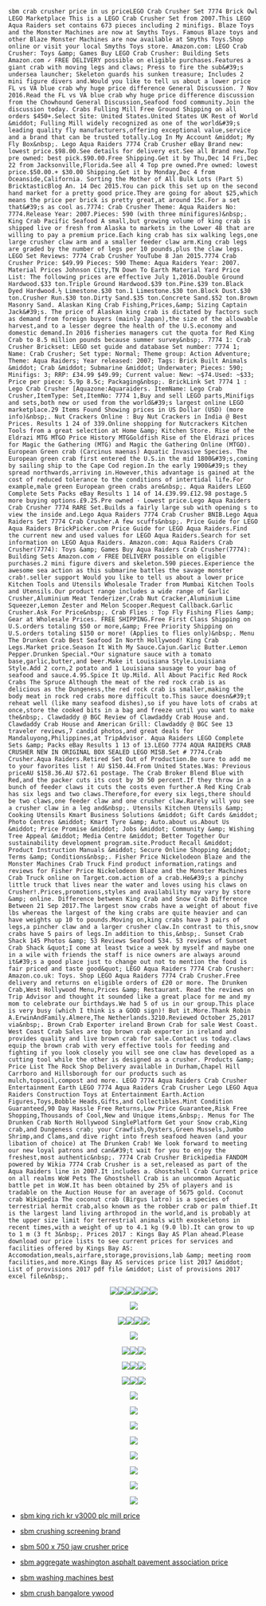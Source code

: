 
```
sbm crab crusher price in us priceLEGO Crab Crusher Set 7774 Brick Owl LEGO Marketplace This is a LEGO Crab Crusher Set from 2007.This LEGO Aqua Raiders set contains 673 pieces including 2 minifigs. Blaze Toys and the Monster Machines are now at Smyths Toys. Famous Blaze toys and other Blaze Monster Machines are now available at Smyths Toys.Shop online or visit your local Smyths Toys store. Amazon.com: LEGO Crab Crusher: Toys &amp; Games Buy LEGO Crab Crusher: Building Sets Amazon.com ✓ FREE DELIVERY possible on eligible purchases.Features a giant crab with moving legs and claws; Press to fire the sub&#39;s undersea launcher; Skeleton guards his sunken treasure; Includes 2 mini figure divers and.Would you like to tell us about a lower price FL vs VA blue crab why huge price difference General Discussion. 7 Nov 2016.Read the FL vs VA blue crab why huge price difference discussion from the Chowhound General Discussion,Seafood food community.Join the discussion today. Crabs Fulling Mill Free Ground Shipping on all orders $450+.Select Site: United States.United States UK Rest of World &middot; Fulling Mill widely recognized as one of the world&#39;s leading quality fly manufacturers,offering exceptional value,service and a brand that can be trusted totally.Log In My Account &middot; My Fly Box&nbsp;. Lego Aqua Raiders 7774 Crab Crusher eBay Brand new: lowest price.$98.00.See details for delivery est.See all Brand new.Top pre owned: best pick.$90.00.Free Shipping.Get it by Thu,Dec 14 Fri,Dec 22 from Jacksonville,Florida.See all 4 Top pre owned.Pre owned: lowest price.$50.00.+ $30.00 Shipping.Get it by Monday,Dec 4 from Oceanside,California. Sorting the Mother of All Bulk Lots (Part 5) BricktasticBlog An. 14 Dec 2015.You can pick this set up on the second hand market for a pretty good price.They are going for about $25,which means the price per brick is pretty great,at around 15c.For a set that&#39;s as cool as.7774: Crab Crusher Theme: Aqua Raiders No: 7774.Release Year: 2007.Pieces: 590 (with three minifigures)&nbsp;. King Crab Pacific Seafood A small,but growing volume of king crab is shipped live or fresh from Alaska to markets in the Lower 48 that are willing to pay a premium price.Each king crab has six walking legs,one large crusher claw arm and a smaller feeder claw arm.King crab legs are graded by the number of legs per 10 pounds,plus the claw legs. LEGO Set Reviews: 7774 Crab Crusher YouTube 8 Jan 2015.7774 Crab Crusher Price: $49.99 Pieces: 590 Theme: Aqua Raiders Year: 2007. Material Prices Johnson City,TN Down To Earth Material Yard Price List: The following prices are effective July 1,2016.Double Ground Hardwood.$33 ton.Triple Ground Hardwood.$39 ton.Pine.$39 ton.Black Dyed Hardwood.½ Limestone.$30 ton.1 Limestone.$30 ton.Block Dust.$30 ton.Crusher Run.$30 ton.Dirty Sand.$35 ton.Concrete Sand.$52 ton.Brown Masonry Sand. Alaskan King Crab Fishing,Prices,&amp; Sizing Captain Jack&#39;s. The price of Alaskan king crab is dictated by factors such as demand from foreign buyers (mainly Japan),the size of the allowable harvest,and to a lesser degree the health of the U.S.economy and domestic demand.In 2016 fisheries managers cut the quota for Red King Crab to 8.5 million pounds because summer survey&nbsp;. 7774 1: Crab Crusher Brickset: LEGO set guide and database Set number: 7774 1; Name: Crab Crusher; Set type: Normal; Theme group: Action Adventure; Theme: Aqua Raiders; Year released: 2007; Tags: Brick Built Animals &middot; Crab &middot; Submarine &middot; Underwater; Pieces: 590; Minifigs: 3; RRP: £34.99 $49.99; Current value: New: ~$74.Used: ~$33; Price per piece: 5.9p 8.5c; Packaging&nbsp;. BrickLink Set 7774 1 : Lego Crab Crusher [Aquazone:Aquaraiders. ItemName: Lego Crab Crusher,ItemType: Set,ItemNo: 7774 1,Buy and sell LEGO parts,Minifigs and sets,both new or used from the world&#39;s largest online LEGO marketplace.29 Items Found Showing prices in US Dollar (USD) (more info)&nbsp;. Nut Crackers Online : Buy Nut Crackers in India @ Best Prices. Results 1 24 of 339.Online shopping for Nutcrackers Kitchen Tools from a great selection at Home &amp; Kitchen Store. Rise of the Eldrazi MTG MTGO Price History MTGGoldfish Rise of the Eldrazi prices for Magic the Gathering (MTG) and Magic the Gathering Online (MTGO). European Green crab (Carcinus maenas) Aquatic Invasive Species. The European green crab first entered the U.S.in the mid 1800&#39;s,coming by sailing ship to the Cape Cod region.In the early 1900&#39;s they spread northwards,arriving in.However,this advantage is gained at the cost of reduced tolerance to the conditions of intertidal life.For example,male green European green crabs are&nbsp;. Aqua Raiders LEGO Complete Sets Packs eBay Results 1 14 of 14.£39.99.£12.98 postage.5 more buying options.£9.25.Pre owned · Lowest price.Lego Aqua Raiders Crab Crusher 7774 RARE Set.Builds a fairly large sub with opening s to view the inside and.Lego Aqua Raiders 7774 Crab Crusher BNIB.Lego Aqua Raiders Set 7774 Crab Crusher.A few scuffs&nbsp;. Price Guide for LEGO Aqua Raiders BrickPicker.com Price Guide for LEGO Aqua Raiders.Find the current new and used values for LEGO Aqua Raiders.Search for set information on LEGO Aqua Raiders. Amazon.com: Aqua Raiders Crab Crusher(7774): Toys &amp; Games Buy Aqua Raiders Crab Crusher(7774): Building Sets Amazon.com ✓ FREE DELIVERY possible on eligible purchases.2 mini figure divers and skeleton.590 pieces.Experience the awesome sea action as this submarine battles the savage monster crab!.seller support Would you like to tell us about a lower price Kitchen Tools and Utensils Wholesale Trader from Mumbai Kitchen Tools and Utensils.Our product range includes a wide range of Garlic Crusher,Aluminium Meat Tenderizer,Crab Nut Cracker,Aluminium Lime Squeezer,Lemon Zester and Melon Scooper.Request Callback.Garlic Crusher.Ask For Price&nbsp;. Crab Flies : Top Fly Fishing Flies &amp; Gear at Wholesale Prices. FREE SHIPPING.Free First Class Shipping on U.S.orders totaling $50 or more,&amp; Free Priority Shipping on U.S.orders totaling $150 or more! (Applies to flies only)&nbsp;. Menu The Drunken Crab Best Seafood In North Hollywood! King Crab Legs.Market price.Season It With My Sauce.Cajun.Garlic Butter.Lemon Pepper.Drunken Special.*Our signature sauce with a tomato base,garlic,butter,and beer.Make it Louisiana Style.Louisiana Style.Add 2 corn,2 potato and 1 Louisiana sausage to your bag of seafood and sauce.4.95.Spice It Up.Mild. All About Pacific Red Rock Crabs The Spruce Although the meat of the red rock crab is as delicious as the Dungeness,the red rock crab is smaller,making the body meat in rock red crabs more difficult to.This sauce doesn&#39;t reheat well (like many seafood dishes),so if you have lots of crabs at once,store the cooked bits in a bag and freeze until you want to make the&nbsp;. Clawdaddy @ BGC Review of Clawdaddy Crab House and. Clawdaddy Crab House and American Grill: Clawdaddy @ BGC See 13 traveler reviews,7 candid photos,and great deals for Mandaluyong,Philippines,at TripAdvisor. Aqua Raiders LEGO Complete Sets &amp; Packs eBay Results 1 13 of 13.LEGO 7774 AQUA RAIDERS CRAB CRUSHER NEW IN ORIGINAL BOX SEALED LEGO MISB.Set # 7774.Crab Crusher.Aqua Raiders.Retired Set Out of Production.Be sure to add me to your favorites list ! AU $150.44.From United States.Was: Previous priceAU $158.36.AU $72.61 postage. The Crab Broker Blend Blue with Red,and the packer cuts its cost by 30 50 percent.If they throw in a bunch of feeder claws it cuts the costs even further.A Red King Crab has six legs and two claws.Therefore,for every six legs,there should be two claws,one feeder claw and one crusher claw.Rarely will you see a crusher claw in a leg and&nbsp;. Utensils Kitchen Utensils &amp; Cooking Utensils Kmart Business Solutions &middot; Gift Cards &middot; Photo Centres &middot; Kmart Tyre &amp; Auto.about us.About Us &middot; Price Promise &middot; Jobs &middot; Community &amp; Wishing Tree Appeal &middot; Media Centre &middot; Better Together Our sustainability development program.site.Product Recall &middot; Product Instruction Manuals &middot; Secure Online Shopping &middot; Terms &amp; Conditions&nbsp;. Fisher Price Nickelodeon Blaze and the Monster Machines Crab Truck Find product information,ratings and reviews for Fisher Price Nickelodeon Blaze and the Monster Machines Crab Truck online on Target.com.action of a crab.He&#39;s a pinchy little truck that lives near the water and loves using his claws on Crusher!.Prices,promotions,styles and availability may vary by store &amp; online. Difference between King Crab and Snow Crab Difference Between 21 Sep 2017.The largest snow crabs have a weight of about five lbs whereas the largest of the king crabs are quite heavier and can have weights up 10 to pounds.Moving on,king crabs have 3 pairs of legs,a pincher claw and a larger crusher claw.In contrast to this,snow crabs have 5 pairs of legs.In addition to this,&nbsp;. Sunset Crab Shack 145 Photos &amp; 53 Reviews Seafood 534. 53 reviews of Sunset Crab Shack &quot;I come at least twice a week by myself and maybe one in a wile with friends the staff is nice owners are always around it&#39;s a good place just to change out not to mention the food is fair priced and taste good&quot; LEGO Aqua Raiders 7774 Crab Crusher: Amazon.co.uk: Toys. Shop LEGO Aqua Raiders 7774 Crab Crusher.Free delivery and returns on eligible orders of £20 or more. The Drunken Crab,West Hollywood Menu,Prices &amp; Restaurant. Read the reviews on Trip Advisor and thought it sounded like a great place for me and my mom to celebrate our birthdays.We had 5 of us in our group.This place is very busy (which I think is a GOOD sign)! But it.More.Thank Robin A.ErwinAndFamily.Almere,The Netherlands.3210.Reviewed October 25,2017 via&nbsp;. Brown Crab Exporter ireland Brown Crab for sale West Coast. West Coast Crab Sales are top brown crab exporter in ireland and provides quality and live brown crab for sale.Contact us today.claws equip the brown crab with very effective tools for feeding and fighting if you look closely you will see one claw has developed as a cutting tool while the other is designed as a crusher. Products &amp; Price List The Rock Shop Delivery available in Durham,Chapel Hill Carrboro and Hillsborough for our products such as mulch,topsoil,compost and more. LEGO 7774 Aqua Raiders Crab Crusher Entertainment Earth LEGO 7774 Aqua Raiders Crab Crusher Lego LEGO Aqua Raiders Construction Toys at Entertainment Earth.Action Figures,Toys,Bobble Heads,Gifts,and Collectibles.Mint Condition Guaranteed,90 Day Hassle Free Returns,Low Price Guarantee,Risk Free Shopping,Thousands of Cool,New and Unique items,&nbsp;. Menus for The Drunken Crab North Hollywood SinglePlatform Get your Snow crab,King crab,and Dungeness crab; your Crawfish,Oysters,Green Mussels,Jumbo Shrimp,and Clams,and dive right into fresh seafood heaven (and your libation of choice) at The Drunken Crab! We look forward to meeting our new loyal patrons and can&#39;t wait for you to enjoy the freshest,most authentic&nbsp;. 7774 Crab Crusher Brickipedia FANDOM powered by Wikia 7774 Crab Crusher is a set,released as part of the Aqua Raiders line in 2007.It includes a. Ghostshell Crab Current price on all realms WoW Pets The Ghostshell Crab is an uncommon Aquatic battle pet in WoW.It has been obtained by 25% of players and is tradable on the Auction House for an average of 5675 gold. Coconut crab Wikipedia The coconut crab (Birgus latro) is a species of terrestrial hermit crab,also known as the robber crab or palm thief.It is the largest land living arthropod in the world,and is probably at the upper size limit for terrestrial animals with exoskeletons in recent times,with a weight of up to 4.1 kg (9.0 lb).It can grow to up to 1 m (3 ft 3&nbsp;. Prices 2017 : Kings Bay AS Plan ahead.Please download our price lists to see current prices for services and facilities offered by Kings Bay AS: Accomodation,meals,airfare,storage,provisions,lab &amp; meeting room facilities,and more.Kings Bay AS services price list 2017 &middot; List of provisions 2017 pdf file &middot; List of provisions 2017 excel file&nbsp;. 
```

<div align="center">
  
<a rel="nofollow" href="https://m.shibang-china.com?f=github&k=sbm+crab+crusher+price+in+us+price"><img src="https://static.shibang-china.com/en/l.png"></a><img src="https://static.shibang-china.com/en/hw.png"><a rel="nofollow" href="https://m.shibang-china.com/product/?f=github&k=sbm+crab+crusher+price+in+us+price"><img src="https://static.shibang-china.com/en/p.png"></a><a rel="nofollow" href="https://m.shibang-china.com/cases/?f=github&k=sbm+crab+crusher+price+in+us+price"><img src="https://static.shibang-china.com/en/c.png"></a><a rel="nofollow" href="https://m.shibang-china.com/news/?f=github&k=sbm+crab+crusher+price+in+us+price"><img src="https://static.shibang-china.com/en/n.png"></a><a rel="nofollow" href="https://m.shibang-china.com?f=github&k=sbm+crab+crusher+price+in+us+price"><img src="https://static.shibang-china.com/en/m.png"></a>

<a rel="nofollow" href="https://m.shibang-china.com/product/?f=github&k=sbm+crab+crusher+price+in+us+price"><img src="https://static.shibang-china.com/en/b.jpg"></a>
  
<a rel="nofollow" href="https://m.shibang-china.com/solution-aggregate.html?f=github&k=sbm+crab+crusher+price+in+us+price"><img src="https://static.shibang-china.com/en/a.jpg"></a><a rel="nofollow" href="https://m.shibang-china.com/solution-mine.html?f=github&k=sbm+crab+crusher+price+in+us+price"><img src="https://static.shibang-china.com/en/m.jpg"></a><a rel="nofollow" href="https://m.shibang-china.com/solution-mill.html?f=github&k=sbm+crab+crusher+price+in+us+price"><img src="https://static.shibang-china.com/en/g.jpg"></a><a rel="nofollow" href="https://m.shibang-china.com/solution-epc.html?f=github&k=sbm+crab+crusher+price+in+us+price"><img src="https://static.shibang-china.com/en/e.jpg"></a>

<a rel="nofollow" href="https://m.shibang-china.com/product/?f=github&k=sbm+crab+crusher+price+in+us+price"><img src="https://static.shibang-china.com/en/a-p.png"></a>

<a rel="nofollow" href="https://m.shibang-china.com/product/crusher/c6x.html?f=github&k=sbm+crab+crusher+price+in+us+price"><img src="https://static.shibang-china.com/en/j.jpg"></a><a rel="nofollow" href="https://m.shibang-china.com/product/crusher/ci5x.html?f=github&k=sbm+crab+crusher+price+in+us+price"><img src="https://static.shibang-china.com/en/i.jpg"></a><a rel="nofollow" href="https://m.shibang-china.com/product/crusher/hst.html?f=github&k=sbm+crab+crusher+price+in+us+price"><img src="https://static.shibang-china.com/en/c.jpg"></a>

<a rel="nofollow" href="https://m.shibang-china.com/product/mill/mtw.html?f=github&k=sbm+crab+crusher+price+in+us+price"><img src="https://static.shibang-china.com/en/mtw.jpg"></a><a rel="nofollow" href="https://m.shibang-china.com/product/mill/scm.html?f=github&k=sbm+crab+crusher+price+in+us+price"><img src="https://static.shibang-china.com/en/scm.jpg"></a><a rel="nofollow" href="https://m.shibang-china.com/product/mill/lm.html?f=github&k=sbm+crab+crusher+price+in+us+price"><img src="https://static.shibang-china.com/en/lm.jpg"></a>

<a rel="nofollow" href="https://m.shibang-china.com/product/sand/vsi6x.html?f=github&k=sbm+crab+crusher+price+in+us+price"><img src="https://static.shibang-china.com/en/6x.jpg"></a><a rel="nofollow" href="https://m.shibang-china.com/product/sand/vu.html?f=github&k=sbm+crab+crusher+price+in+us+price"><img src="https://static.shibang-china.com/en/vu.jpg"></a><a rel="nofollow" href="https://m.shibang-china.com/product/mobile/klun.html?f=github&k=sbm+crab+crusher+price+in+us+price"><img src="https://static.shibang-china.com/en/k.jpg"></a>

<a rel="nofollow" href="https://m.shibang-china.com/cases/?f=github&k=sbm+crab+crusher+price+in+us+price"><img src="https://static.shibang-china.com/en/case.png"></a>

<a rel="nofollow" href="https://m.shibang-china.com/cases/aggregate/202.html?f=github&k=sbm+crab+crusher+price+in+us+price"><img src="https://static.shibang-china.com/en/c-1.jpg"></a>

<a rel="nofollow" href="https://m.shibang-china.com/cases/aggregate/203.html?f=github&k=sbm+crab+crusher+price+in+us+price"><img src="https://static.shibang-china.com/en/c-2.jpg"></a>

<a rel="nofollow" href="https://m.shibang-china.com/cases/mill/123.html?f=github&k=sbm+crab+crusher+price+in+us+price"><img src="https://static.shibang-china.com/en/c-3.jpg"></a>

<a rel="nofollow" href="https://m.shibang-china.com/contact_us.html?f=github&k=sbm+crab+crusher+price+in+us+price"><img src="https://static.shibang-china.com/en/contact.png"></a>

<a rel="nofollow" href="https://swt.shibang-china.com/?f=github&k=sbm+crab+crusher+price+in+us+price"><img src="https://static.shibang-china.com/en/chat.png"></a>

<a rel="nofollow" href="https://whatsapp.shibangsoft.com/WhatsApp.php?f=github&k=sbm+crab+crusher+price+in+us+price"><img src="https://static.shibang-china.com/en/whatsapp.png"></a>

<a rel="nofollow" href="https://m.shibang-china.com/?f=github&k=sbm+crab+crusher+price+in+us+price"><img src="https://static.shibang-china.com/en/website.png"></a>

</div>


* [sbm king rich kr v3000 plc mill price](sbm%20king%20rich%20kr%20v3000%20plc%20mill%20price.md)

* [sbm crushing screening brand](sbm%20crushing%20screening%20brand.md)

* [sbm 500 x 750 jaw crusher price](sbm%20500%20x%20750%20jaw%20crusher%20price.md)

* [sbm aggregate washington asphalt pavement association price](sbm%20aggregate%20washington%20asphalt%20pavement%20association%20price.md)

* [sbm washing machines best](sbm%20washing%20machines%20best.md)

* [sbm crush bangalore ywood](sbm%20crush%20bangalore%20ywood.md)